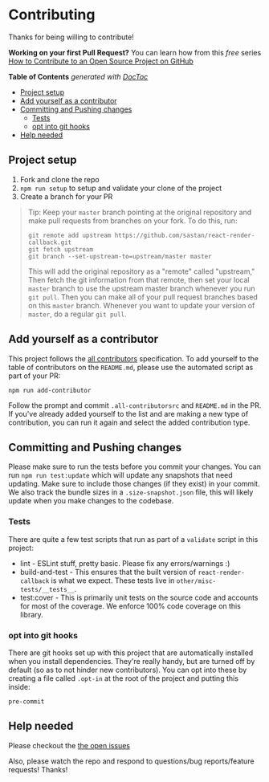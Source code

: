 # Contributing

Thanks for being willing to contribute!

**Working on your first Pull Request?** You can learn how from this _free_
series [How to Contribute to an Open Source Project on GitHub][egghead]

<!-- START doctoc generated TOC please keep comment here to allow auto update -->
<!-- DON'T EDIT THIS SECTION, INSTEAD RE-RUN doctoc TO UPDATE -->
**Table of Contents**  *generated with [DocToc](https://github.com/thlorenz/doctoc)*

- [Project setup](#project-setup)
- [Add yourself as a contributor](#add-yourself-as-a-contributor)
- [Committing and Pushing changes](#committing-and-pushing-changes)
  - [Tests](#tests)
  - [opt into git hooks](#opt-into-git-hooks)
- [Help needed](#help-needed)

<!-- END doctoc generated TOC please keep comment here to allow auto update -->

## Project setup

1.  Fork and clone the repo
2.  `npm run setup` to setup and validate your clone of the project
3.  Create a branch for your PR

> Tip: Keep your `master` branch pointing at the original repository and make
> pull requests from branches on your fork. To do this, run:
>
> ```
> git remote add upstream https://github.com/sastan/react-render-callback.git
> git fetch upstream
> git branch --set-upstream-to=upstream/master master
> ```
>
> This will add the original repository as a "remote" called "upstream," Then
> fetch the git information from that remote, then set your local `master`
> branch to use the upstream master branch whenever you run `git pull`. Then you
> can make all of your pull request branches based on this `master` branch.
> Whenever you want to update your version of `master`, do a regular `git pull`.

## Add yourself as a contributor

This project follows the [all contributors][all-contributors] specification. To
add yourself to the table of contributors on the `README.md`, please use the
automated script as part of your PR:

```console
npm run add-contributor
```

Follow the prompt and commit `.all-contributorsrc` and `README.md` in the PR. If
you've already added yourself to the list and are making a new type of
contribution, you can run it again and select the added contribution type.

## Committing and Pushing changes

Please make sure to run the tests before you commit your changes. You can run
`npm run test:update` which will update any snapshots that need updating. Make
sure to include those changes (if they exist) in your commit. We also track the
bundle sizes in a `.size-snapshot.json` file, this will likely update when you
make changes to the codebase.

### Tests

There are quite a few test scripts that run as part of a `validate` script in
this project:

- lint - ESLint stuff, pretty basic. Please fix any errors/warnings :)
- build-and-test - This ensures that the built version of `react-render-callback` is what we expect. These tests live in `other/misc-tests/__tests__`.
- test:cover - This is primarily unit tests on the source code and accounts for most of the coverage. We enforce 100% code coverage on this library.

### opt into git hooks

There are git hooks set up with this project that are automatically installed
when you install dependencies. They're really handy, but are turned off by
default (so as to not hinder new contributors). You can opt into these by
creating a file called `.opt-in` at the root of the project and putting this
inside:

```
pre-commit
```

## Help needed

Please checkout the [the open issues][issues]

Also, please watch the repo and respond to questions/bug reports/feature
requests! Thanks!

[egghead]: https://egghead.io/series/how-to-contribute-to-an-open-source-project-on-github
[all-contributors]: https://github.com/kentcdodds/all-contributors
[issues]: https://github.com/sastan/react-render-callback/issues